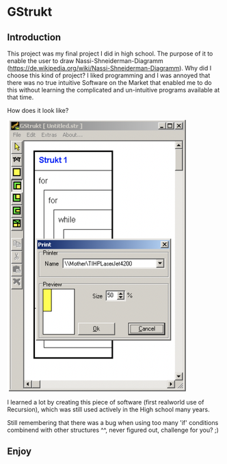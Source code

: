 # GStrukt

## Introduction 

This project was my final project I did in high school.
The purpose of it to enable the user to draw Nassi-Shneiderman-Diagramm (https://de.wikipedia.org/wiki/Nassi-Shneiderman-Diagramm).
Why did I choose this kind of project? I liked programming and I was annoyed that there was no true intuitive Software on the Market that enabled me to do this without learning the complicated and un-intuitive programs available at that time.

How does it look like? 

![Screenshot 1](Images/screenshot_1.png)

I learned a lot by creating this piece of software (first realworld use of Recursion), which was still used actively in the High school many years.

Still remembering that there was a bug when using too many 'if' conditions combinend with other structures ^^, never figured out, challenge for you? ;)

## Enjoy
